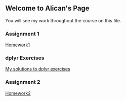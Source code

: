 ## Welcome to Alican's Page
You will see my work throughout the course on this file.

### Assignment 1

[Homework1](https://pjournal.github.io/boun01-alicanylmz/Alican-Rmarkdown.html)

### dplyr Exercises

[My solutions to dplyr exercises](https://pjournal.github.io/boun01-alicanylmz/R_mark_dplyr_exercises.html)

### Assignment 2

[Homework2](https://pjournal.github.io/boun01-alicanylmz/Alicanhw2.html)
